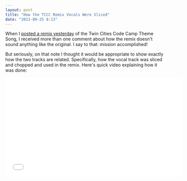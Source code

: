 ```yaml
---
layout: post
title: "How the TCCC Remix Vocals Were Sliced"
date: "2013-09-25 8:13"
---
```


<p>When I <a href="http://kindohm.com/blog/2013/09/23/tccc-hacked-board-mix.html">posted
    a remix yesterday</a> of the Twin Cities Code Camp Theme Song, I received
    more than one comment about how the remix doesn't sound anything like
    the original. I say to that: mission accomplished!</p>

<p>But seriously, on that note I thought it would be appropriate to show exactly
    how the two tracks are related. Specifically, how the vocal track was
    sliced and chopped and used in the remix. Here's quick video explaining 
    how it was done:</p>

<iframe width="560" height="315" src="//www.youtube.com/embed/VuNRvc-ETB0?list=UU5skJN2WYbyYHUmrMQ00LtA" frameborder="0"> </iframe>

